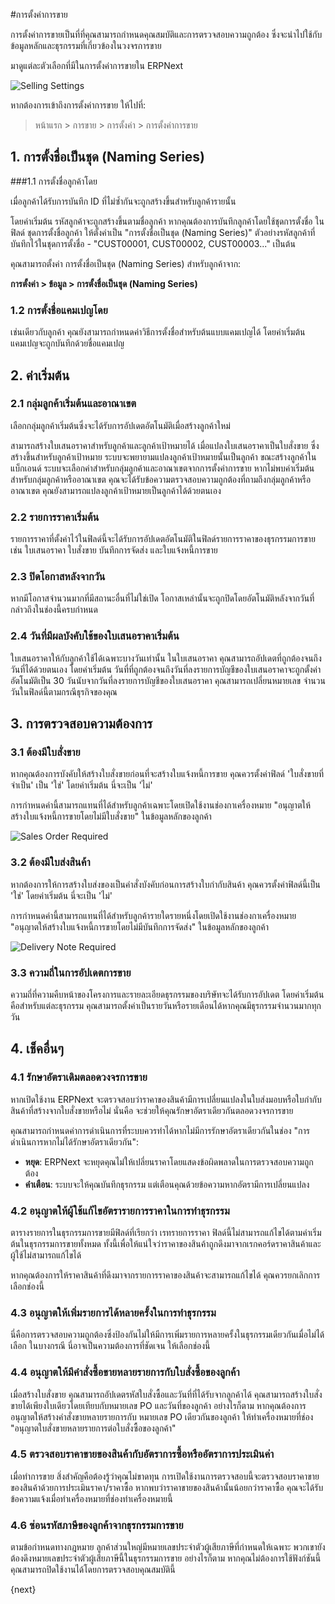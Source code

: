 #การตั้งค่าการขาย

การตั้งค่าการขายเป็นที่ที่คุณสามารถกำหนดคุณสมบัติและการตรวจสอบความถูกต้อง ซึ่งจะนำไปใช้กับข้อมูลหลักและธุรกรรมที่เกี่ยวข้องในวงจรการขาย

มาดูแต่ละตัวเลือกที่มีในการตั้งค่าการขายใน ERPNext

<img class="screenshot" alt="Selling Settings" src="{{docs_base_url}}/assets/img/selling/selling-settings.png">

หากต้องการเข้าถึงการตั้งค่าการขาย ให้ไปที่:
> หน้าแรก > การขาย > การตั้งค่า > การตั้งค่าการขาย

## 1. การตั้งชื่อเป็นชุด (Naming Series)
###1.1 การตั้งชื่อลูกค้าโดย

เมื่อลูกค้าได้รับการบันทึก ID ที่ไม่ซ้ำกันจะถูกสร้างขึ้นสำหรับลูกค้ารายนั้น

โดยค่าเริ่มต้น รหัสลูกค้าจะถูกสร้างขึ้นตามชื่อลูกค้า หากคุณต้องการบันทึกลูกค้าโดยใช้ชุดการตั้งชื่อ ในฟิลด์ ชุดการตั้งชื่อลูกค้า ให้ตั้งค่าเป็น "การตั้งชื่อเป็นชุด (Naming Series)" ตัวอย่างรหัสลูกค้าที่บันทึกไว้ในชุดการตั้งชื่อ - "CUST00001, CUST00002, CUST00003..." เป็นต้น

คุณสามารถตั้งค่า การตั้งชื่อเป็นชุด (Naming Series) สำหรับลูกค้าจาก:

**การตั้งค่า > ข้อมูล > การตั้งชื่อเป็นชุด (Naming Series)**

### 1.2 การตั้งชื่อแคมเปญโดย

เช่นเดียวกับลูกค้า คุณยังสามารถกำหนดค่าวิธีการตั้งชื่อสำหรับต้นแบบแคมเปญได้ โดยค่าเริ่มต้น แคมเปญจะถูกบันทึกด้วยชื่อแคมเปญ

## 2. ค่าเริ่มต้น
### 2.1 กลุ่มลูกค้าเริ่มต้นและอาณาเขต

เลือกกลุ่มลูกค้าเริ่มต้นซึ่งจะได้รับการอัปเดตอัตโนมัติเมื่อสร้างลูกค้าใหม่

สามารถสร้างใบเสนอราคาสำหรับลูกค้าและลูกค้าเป้าหมายได้ เมื่อแปลงใบเสนอราคาเป็นใบสั่งขาย ซึ่งสร้างขึ้นสำหรับลูกค้าเป้าหมาย ระบบจะพยายามแปลงลูกค้าเป้าหมายนั้นเป็นลูกค้า ขณะสร้างลูกค้าในแบ็กเอนด์ ระบบจะเลือกค่าสำหรับกลุ่มลูกค้าและอาณาเขตจากการตั้งค่าการขาย หากไม่พบค่าเริ่มต้นสำหรับกลุ่มลูกค้าหรืออาณาเขต คุณจะได้รับข้อความตรวจสอบความถูกต้องที่ถามถึงกลุ่มลูกค้าหรืออาณาเขต คุณยังสามารถแปลงลูกค้าเป้าหมายเป็นลูกค้าได้ด้วยตนเอง

### 2.2 รายการราคาเริ่มต้น

รายการราคาที่ตั้งค่าไว้ในฟิลด์นี้จะได้รับการอัปเดตอัตโนมัติในฟิลด์รายการราคาของธุรกรรมการขาย เช่น ใบเสนอราคา ใบสั่งขาย บันทึกการจัดส่ง และใบแจ้งหนี้การขาย

### 2.3 ปิดโอกาสหลังจากวัน

หากมีโอกาสจำนวนมากที่มีสถานะอื่นที่ไม่ใช่เปิด โอกาสเหล่านั้นจะถูกปิดโดยอัตโนมัติหลังจากวันที่กล่าวถึงในช่องนี้ครบกำหนด

### 2.4 วันที่มีผลบังคับใช้ของใบเสนอราคาเริ่มต้น

ใบเสนอราคาให้กับลูกค้าใช้ได้เฉพาะบางวันเท่านั้น ในใบเสนอราคา คุณสามารถอัปเดตที่ถูกต้องจนถึงวันที่ได้ด้วยตนเอง โดยค่าเริ่มต้น วันที่ที่ถูกต้องจนถึงวันที่ลงรายการบัญชีของใบเสนอราคาจะถูกตั้งค่าอัตโนมัติเป็น 30 วันนับจากวันที่ลงรายการบัญชีของใบเสนอราคา คุณสามารถเปลี่ยนหมายเลข จำนวนวันในฟิลด์นี้ตามกรณีธุรกิจของคุณ

## 3. การตรวจสอบความต้องการ
### 3.1 ต้องมีใบสั่งขาย

หากคุณต้องการบังคับให้สร้างใบสั่งขายก่อนที่จะสร้างใบแจ้งหนี้การขาย คุณควรตั้งค่าฟิลด์ 'ใบสั่งขายที่จำเป็น' เป็น 'ใช่' โดยค่าเริ่มต้น นี่จะเป็น 'ไม่'

การกำหนดค่านี้สามารถแทนที่ได้สำหรับลูกค้าเฉพาะโดยเปิดใช้งานช่องกาเครื่องหมาย "อนุญาตให้สร้างใบแจ้งหนี้การขายโดยไม่มีใบสั่งขาย" ในข้อมูลหลักของลูกค้า

<img alt="Sales Order Required" class="screenshot" src="{{docs_base_url}}/assets/img/selling/so-required.png">

### 3.2 ต้องมีใบส่งสินค้า

หากต้องการให้การสร้างใบส่งของเป็นคำสั่งบังคับก่อนการสร้างใบกำกับสินค้า คุณควรตั้งค่าฟิลด์นี้เป็น 'ใช่' โดยค่าเริ่มต้น นี่จะเป็น 'ไม่'

การกำหนดค่านี้สามารถแทนที่ได้สำหรับลูกค้ารายใดรายหนึ่งโดยเปิดใช้งานช่องกาเครื่องหมาย "อนุญาตให้สร้างใบแจ้งหนี้การขายโดยไม่มีบันทึกการจัดส่ง" ในข้อมูลหลักของลูกค้า

<img alt="Delivery Note Required" class="screenshot" src="{{docs_base_url}}/assets/img/selling/dn-required.png">

### 3.3 ความถี่ในการอัปเดตการขาย
ความถี่ที่ความคืบหน้าของโครงการและรายละเอียดธุรกรรมของบริษัทจะได้รับการอัปเดต โดยค่าเริ่มต้นคือสำหรับแต่ละธุรกรรม คุณสามารถตั้งค่าเป็นรายวันหรือรายเดือนได้หากคุณมีธุรกรรมจำนวนมากทุกวัน

## 4. เช็คอื่นๆ
### 4.1 รักษาอัตราเดิมตลอดวงจรการขาย

หากเปิดใช้งาน ERPNext จะตรวจสอบว่าราคาของสินค้ามีการเปลี่ยนแปลงในใบส่งมอบหรือใบกำกับสินค้าที่สร้างจากใบสั่งขายหรือไม่ นั่นคือ จะช่วยให้คุณรักษาอัตราเดียวกันตลอดวงจรการขาย

คุณสามารถกำหนดค่าการดำเนินการที่ระบบควรทำได้หากไม่มีการรักษาอัตราเดียวกันในช่อง "การดำเนินการหากไม่ได้รักษาอัตราเดียวกัน":

- **หยุด**: ERPNext จะหยุดคุณไม่ให้เปลี่ยนราคาโดยแสดงข้อผิดพลาดในการตรวจสอบความถูกต้อง
- **คำเตือน**: ระบบจะให้คุณบันทึกธุรกรรม แต่เตือนคุณด้วยข้อความหากอัตรามีการเปลี่ยนแปลง

### 4.2 อนุญาตให้ผู้ใช้แก้ไขอัตรารายการราคาในการทำธุรกรรม

ตารางรายการในธุรกรรมการขายมีฟิลด์ที่เรียกว่า เรทรายการราคา ฟิลด์นี้ไม่สามารถแก้ไขได้ตามค่าเริ่มต้นในธุรกรรมการขายทั้งหมด ทั้งนี้เพื่อให้แน่ใจว่าราคาของสินค้าถูกดึงมาจากเรกคอร์ดราคาสินค้าและผู้ใช้ไม่สามารถแก้ไขได้

หากคุณต้องการให้ราคาสินค้าที่ดึงมาจากรายการราคาของสินค้าจะสามารถแก้ไขได้ คุณควรยกเลิกการเลือกช่องนี้

### 4.3 อนุญาตให้เพิ่มรายการได้หลายครั้งในการทำธุรกรรม
นี่คือการตรวจสอบความถูกต้องซึ่งป้องกันไม่ให้มีการเพิ่มรายการหลายครั้งในธุรกรรมเดียวกันเมื่อไม่ได้เลือก ในบางกรณี นี่อาจเป็นความต้องการที่ชัดเจน ให้เลือกช่องนี้

### 4.4 อนุญาตให้มีคำสั่งซื้อขายหลายรายการกับใบสั่งซื้อของลูกค้า
เมื่อสร้างใบสั่งขาย คุณสามารถอัปเดตรหัสใบสั่งซื้อและวันที่ที่ได้รับจากลูกค้าได้ คุณสามารถสร้างใบสั่งขายได้เพียงใบเดียวโดยเทียบกับหมายเลข PO และวันที่ของลูกค้า อย่างไรก็ตาม หากคุณต้องการอนุญาตให้สร้างคำสั่งขายหลายรายการกับ หมายเลข PO เดียวกันของลูกค้า ให้ทำเครื่องหมายที่ช่อง "อนุญาตใบสั่งขายหลายรายการต่อใบสั่งซื้อของลูกค้า"

### 4.5 ตรวจสอบราคาขายของสินค้ากับอัตราการซื้อหรืออัตราการประเมินค่า
เมื่อทำการขาย สิ่งสำคัญคือต้องรู้ว่าคุณไม่ขาดทุน การเปิดใช้งานการตรวจสอบนี้จะตรวจสอบราคาขายของสินค้าด้วยการประเมินราคา/ราคาซื้อ หากพบว่าราคาขายของสินค้านั้นน้อยกว่าราคาซื้อ คุณจะได้รับข้อความแจ้งเมื่อทำเครื่องหมายที่ช่องทำเครื่องหมายนี้

### 4.6 ซ่อนรหัสภาษีของลูกค้าจากธุรกรรมการขาย
ตามข้อกำหนดทางกฎหมาย ลูกค้าส่วนใหญ่มีหมายเลขประจำตัวผู้เสียภาษีที่กำหนดให้เฉพาะ พวกเขายังต้องดึงหมายเลขประจำตัวผู้เสียภาษีนี้ในธุรกรรมการขาย อย่างไรก็ตาม หากคุณไม่ต้องการใช้ฟังก์ชันนี้ คุณสามารถปิดใช้งานได้โดยการตรวจสอบคุณสมบัตินี้

{next}
